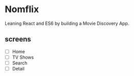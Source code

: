 # Nomflix

Leaning React and ES6 by building a Movie Discovery App.

## screens

- [ ] Home
- [ ] TV Shows
- [ ] Search
- [ ] Detail
